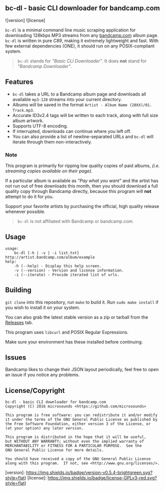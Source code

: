 ## bc-dl - basic CLI downloader for bandcamp.com
![version] ![license]

```bc-dl``` is a minimal command line music scraping application for downloading 128kbps MP3 streams from any [bandcamp.com](http://bandcamp.com) album page. ```bc-dl``` is written in pure *C89*, making it extremely lightweight and fast. With few external dependencies (ONE), it should run on any POSIX-compliant system.

> ```bc-dl``` stands for _"Basic CLI Downloader"_. It does **not** stand for _"Bandcamp Downloader"_.

## Features
* ```bc-dl``` takes a URL to a Bandcamp album page and downloads all available ```mp3-128``` streams into your current directory.
* Albums will be saved in the format ```Artist - Album Name (20XX)/01. Track.mp3```.
* Accurate ID3v2.4 tags will be written to each track, along with full size album artwork.
* Supports UTF-8 encoding.
* If interrupted, downloads can continue where you left off.
* You can also provide a list of newline-separated URLs and ```bc-dl``` will iterate through them non-interactively.

### Note
This program is primarily for ripping low quality copies of paid albums, _(i.e. streaming copies available on their page)._

If a particular album is available as _"Pay what you want"_ and the artist has not run out of free downloads this month, then you should download a full quality copy through Bandcamp directly, because this program will **not** attempt to do it for you.

Support your favorite artists by purchasing the official, high quality release whenever possible.

> ```bc-dl``` is not affiliated with Bandcamp or bandcamp.com.

## Usage
```
usage:
	bc-dl [-h | -v | -i list.txt] http://artist.bandcamp.com/album/example
help:
	-h (--help) - Display this help screen.
	-v (--version) - Version and license information.
	-i (--iterate) - Provide iterated list of urls.
```

## Building
```git clone``` into this repository, run ```make``` to build it.
Run ```sudo make install``` if you wish to install it on your system.

You can also grab the latest stable version as a zip or tarball from the [Releases](https://github.com/microsounds/bc-dl/releases) tab. 

This program uses ```libcurl``` and POSIX Regular Expressions.

Make sure your environment has these installed before continuing.

## Issues
Bandcamp likes to change their JSON layout periodically, feel free to open an issue if you notice any problems.

## License/Copyright
```
bc-dl - basic CLI downloader for bandcamp.com
Copyright (C) 2016 microsounds <https://github.com/microsounds>

This program is free software: you can redistribute it and/or modify
it under the terms of the GNU General Public License as published by
the Free Software Foundation, either version 3 of the License, or
(at your option) any later version.

This program is distributed in the hope that it will be useful,
but WITHOUT ANY WARRANTY; without even the implied warranty of
MERCHANTABILITY or FITNESS FOR A PARTICULAR PURPOSE.  See the
GNU General Public License for more details.

You should have received a copy of the GNU General Public License
along with this program.  If not, see <http://www.gnu.org/licenses/>.
```
[version]: https://img.shields.io/badge/version-v0.5.4-brightgreen.svg?style=flat)
[license]: https://img.shields.io/badge/license-GPLv3-red.svg?style=flat)
